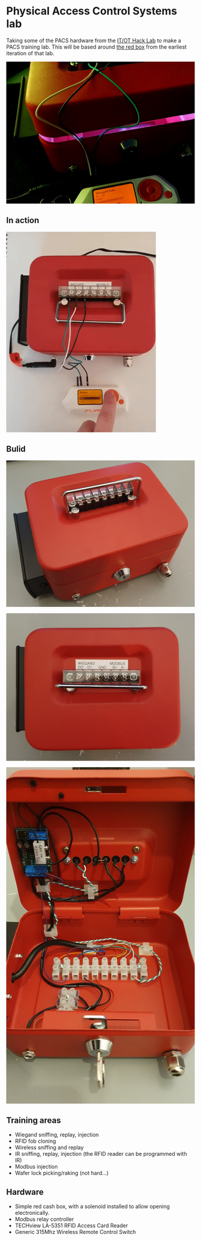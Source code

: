 # Physical Access Control Systems lab

Taking some of the PACS hardware from the [IT/OT Hack
Lab](https://github.com/thisismyrobot/IT-OT-hack-lab) to make a PACS training
lab. This will be based around [the red
box](https://github.com/thisismyrobot/IT-OT-hack-lab/blob/df48e1e9c3eb5dedd9a71def0c8c5bff6352a379/img/lab.jpg)
from the earliest iteration of that lab.

![](img/night.jpg)

## In action

![](img/wiegand.gif)

## Bulid

![](img/iso.jpg)

![](img/top.jpg)

![](img/inside.jpg)

## Training areas

 - Wiegand sniffing, replay, injection
 - RFID fob cloning
 - Wireless sniffing and replay
 - IR sniffing, replay, injection (the RFID reader can be programmed with IR)
 - Modbus injection
 - Wafer lock picking/raking (not hard...)

## Hardware

 - Simple red cash box, with a solenoid installed to allow opening electronically.
 - Modbus relay controller
 - TECHview LA-5351 RFID Access Card Reader
 - Generic 315Mhz Wireless Remote Control Switch

